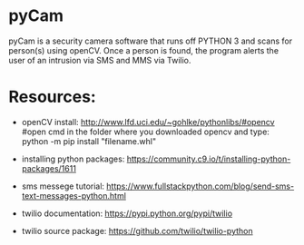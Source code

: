 # pyCam
pyCam is a security camera software that runs off PYTHON 3 and scans for person(s) using openCV. Once a person is found, the program alerts the user of an intrusion via SMS and MMS via Twilio.

# Resources:

* openCV install: http://www.lfd.uci.edu/~gohlke/pythonlibs/#opencv
     #open cmd in the folder where you downloaded opencv and type: python -m pip install "filename.whl"
    
* installing python packages: https://community.c9.io/t/installing-python-packages/1611

* sms messege tutorial: https://www.fullstackpython.com/blog/send-sms-text-messages-python.html

* twilio documentation: https://pypi.python.org/pypi/twilio

* twilio source package: https://github.com/twilio/twilio-python
